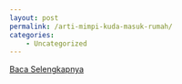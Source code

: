 ```yaml
---
layout: post
permalink: /arti-mimpi-kuda-masuk-rumah/
categories:
    - Uncategorized
---
```


[Baca Selengkapnya](/10)